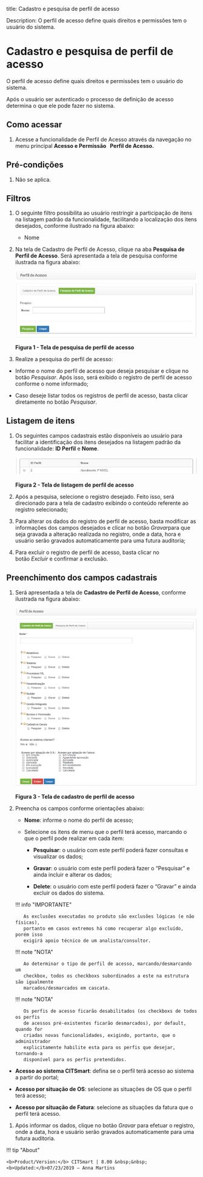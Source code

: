 title: Cadastro e pesquisa de perfil de acesso

Description: O perfil de acesso define quais direitos e permissões tem o usuário
do sistema.

# Cadastro e pesquisa de perfil de acesso

O perfil de acesso define quais direitos e permissões tem o usuário do sistema.

Após o usuário ser autenticado o processo de definição de acesso determina o que
ele pode fazer no sistema.

Como acessar
------------

1.  Acesse a funcionalidade de Perfil de Acesso através da navegação no menu
    principal **Acesso e Permissão   Perfil de Acesso.**

Pré-condições
------------

1.  Não se aplica.

Filtros
-------

1.  O seguinte filtro possibilita ao usuário restringir a participação de itens
    na listagem padrão da funcionalidade, facilitando a localização dos itens
    desejados, conforme ilustrado na figura abaixo:

    -   Nome

1.  Na tela de Cadastro de Perfil de Acesso, clique na aba **Pesquisa de Perfil
    de Acesso**. Será apresentada a tela de pesquisa conforme ilustrada na
    figura abaixo:

    ![Criar](images/profile-1.png)
    
    **Figura 1 - Tela de pesquisa de perfil de acesso**

1.  Realize a pesquisa do perfil de acesso:

-   Informe o nome do perfil de acesso que deseja pesquisar e clique no
    botão *Pesquisar*. Após isso, será exibido o registro de perfil de acesso
    conforme o nome informado;

-   Caso deseje listar todos os registros de perfil de acesso, basta clicar
    diretamente no botão *Pesquisar*.

Listagem de itens
----------------

1.  Os seguintes campos cadastrais estão disponíveis ao usuário para facilitar a
    identificação dos itens desejados na listagem padrão da funcionalidade: **ID
    Perfil** e **Nome**.

    ![Criar](images/profile-2.png)
    
    **Figura 2 - Tela de listagem de perfil de acesso**

1.  Após a pesquisa, selecione o registro desejado. Feito isso, será direcionado
    para a tela de cadastro exibindo o conteúdo referente ao registro
    selecionado;

2.  Para alterar os dados do registro de perfil de acesso, basta modificar as
    informações dos campos desejados e clicar no botão *Gravar*para que seja
    gravada a alteração realizada no registro, onde a data, hora e usuário serão
    gravados automaticamente para uma futura auditoria;

3.  Para excluir o registro de perfil de acesso, basta clicar no
    botão *Excluir* e confirmar a exclusão.

Preenchimento dos campos cadastrais
----------------------------------

1.  Será apresentada a tela de **Cadastro de Perfil de Acesso**, conforme
    ilustrada na figura abaixo:

    ![Criar](images/profile-3.png)
    
    **Figura 3 - Tela de cadastro de perfil de acesso**

1.  Preencha os campos conforme orientações abaixo:

    -   **Nome**: informe o nome do perfil de acesso;

    -   Selecione os itens de menu que o perfil terá acesso, marcando o que o
        perfil pode realizar em cada item:

        -   **Pesquisar**: o usuário com este perfil poderá fazer consultas e
            visualizar os dados;

        -   **Gravar**: o usuário com este perfil poderá fazer o “Pesquisar” e
            ainda incluir e alterar os dados;

        -   **Delete**: o usuário com este perfil poderá fazer o “Gravar” e
            ainda excluir os dados do sistema.

       !!! info "IMPORTANTE"

           As exclusões executadas no produto são exclusões lógicas (e não físicas),
           portanto em casos extremos há como recuperar algo excluído, porém isso
           exigirá apoio técnico de um analista/consultor.

       !!! note "NOTA"

           Ao determinar o tipo de perfil de acesso, marcando/desmarcando um
           checkbox, todos os checkboxs subordinados a este na estrutura são igualmente
           marcados/desmarcados em cascata.

       !!! note "NOTA"

           Os perfis de acesso ficarão desabilitados (os checkboxs de todos os perfis
           de acessos pré-existentes ficarão desmarcados), por default, quando for
           criadas novas funcionalidades, exigindo, portanto, que o administrador
           explicitamente habilite esta para os perfis que desejar, tornando-a
           disponível para os perfis pretendidos.

-   **Acesso ao sistema CITSmart**: defina se o perfil terá acesso ao sistema a
    partir do portal;

-   **Acesso por situação de OS**: selecione as situações de OS que o perfil
    terá acesso;

-   **Acesso por situação de Fatura**: selecione as situações da fatura que o
    perfil terá acesso.

1.  Após informar os dados, clique no botão *Gravar* para efetuar o registro,
    onde a data, hora e usuário serão gravados automaticamente para uma futura
    auditoria.


!!! tip "About"

    <b>Product/Version:</b> CITSmart | 8.00 &nbsp;&nbsp;
    <b>Updated:</b>07/23/2019 – Anna Martins
